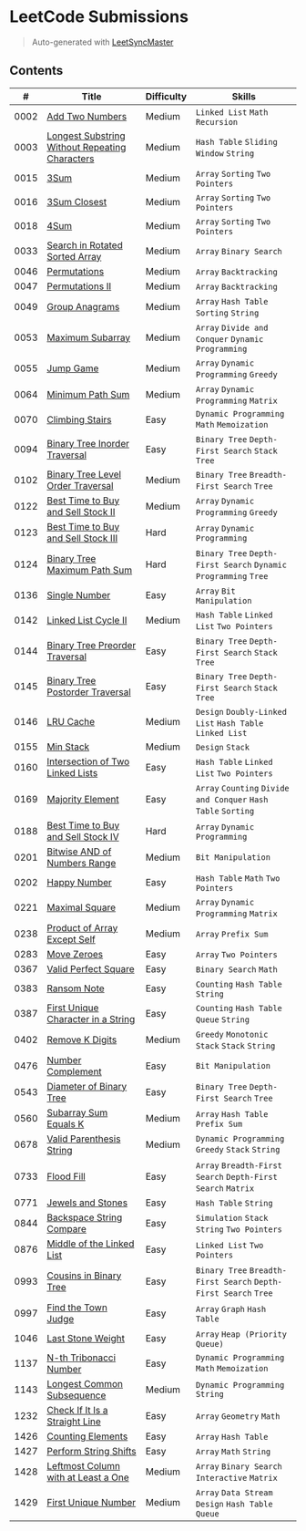 # LeetCode Submissions

> Auto-generated with [LeetSyncMaster](https://github.com/shubhamwagh/LeetSyncMaster)

## Contents

| # | Title | Difficulty | Skills |
|---| ----- | ---------- | ------ |
| 0002 | [Add Two Numbers](https://leetcode.com/problems/add-two-numbers) | Medium | `Linked List` `Math` `Recursion` |
| 0003 | [Longest Substring Without Repeating Characters](https://leetcode.com/problems/longest-substring-without-repeating-characters) | Medium | `Hash Table` `Sliding Window` `String` |
| 0015 | [3Sum](https://leetcode.com/problems/3sum) | Medium | `Array` `Sorting` `Two Pointers` |
| 0016 | [3Sum Closest](https://leetcode.com/problems/3sum-closest) | Medium | `Array` `Sorting` `Two Pointers` |
| 0018 | [4Sum](https://leetcode.com/problems/4sum) | Medium | `Array` `Sorting` `Two Pointers` |
| 0033 | [Search in Rotated Sorted Array](https://leetcode.com/problems/search-in-rotated-sorted-array) | Medium | `Array` `Binary Search` |
| 0046 | [Permutations](https://leetcode.com/problems/permutations) | Medium | `Array` `Backtracking` |
| 0047 | [Permutations II](https://leetcode.com/problems/permutations-ii) | Medium | `Array` `Backtracking` |
| 0049 | [Group Anagrams](https://leetcode.com/problems/group-anagrams) | Medium | `Array` `Hash Table` `Sorting` `String` |
| 0053 | [Maximum Subarray](https://leetcode.com/problems/maximum-subarray) | Medium | `Array` `Divide and Conquer` `Dynamic Programming` |
| 0055 | [Jump Game](https://leetcode.com/problems/jump-game) | Medium | `Array` `Dynamic Programming` `Greedy` |
| 0064 | [Minimum Path Sum](https://leetcode.com/problems/minimum-path-sum) | Medium | `Array` `Dynamic Programming` `Matrix` |
| 0070 | [Climbing Stairs](https://leetcode.com/problems/climbing-stairs) | Easy | `Dynamic Programming` `Math` `Memoization` |
| 0094 | [Binary Tree Inorder Traversal](https://leetcode.com/problems/binary-tree-inorder-traversal) | Easy | `Binary Tree` `Depth-First Search` `Stack` `Tree` |
| 0102 | [Binary Tree Level Order Traversal](https://leetcode.com/problems/binary-tree-level-order-traversal) | Medium | `Binary Tree` `Breadth-First Search` `Tree` |
| 0122 | [Best Time to Buy and Sell Stock II](https://leetcode.com/problems/best-time-to-buy-and-sell-stock-ii) | Medium | `Array` `Dynamic Programming` `Greedy` |
| 0123 | [Best Time to Buy and Sell Stock III](https://leetcode.com/problems/best-time-to-buy-and-sell-stock-iii) | Hard | `Array` `Dynamic Programming` |
| 0124 | [Binary Tree Maximum Path Sum](https://leetcode.com/problems/binary-tree-maximum-path-sum) | Hard | `Binary Tree` `Depth-First Search` `Dynamic Programming` `Tree` |
| 0136 | [Single Number](https://leetcode.com/problems/single-number) | Easy | `Array` `Bit Manipulation` |
| 0142 | [Linked List Cycle II](https://leetcode.com/problems/linked-list-cycle-ii) | Medium | `Hash Table` `Linked List` `Two Pointers` |
| 0144 | [Binary Tree Preorder Traversal](https://leetcode.com/problems/binary-tree-preorder-traversal) | Easy | `Binary Tree` `Depth-First Search` `Stack` `Tree` |
| 0145 | [Binary Tree Postorder Traversal](https://leetcode.com/problems/binary-tree-postorder-traversal) | Easy | `Binary Tree` `Depth-First Search` `Stack` `Tree` |
| 0146 | [LRU Cache](https://leetcode.com/problems/lru-cache) | Medium | `Design` `Doubly-Linked List` `Hash Table` `Linked List` |
| 0155 | [Min Stack](https://leetcode.com/problems/min-stack) | Medium | `Design` `Stack` |
| 0160 | [Intersection of Two Linked Lists](https://leetcode.com/problems/intersection-of-two-linked-lists) | Easy | `Hash Table` `Linked List` `Two Pointers` |
| 0169 | [Majority Element](https://leetcode.com/problems/majority-element) | Easy | `Array` `Counting` `Divide and Conquer` `Hash Table` `Sorting` |
| 0188 | [Best Time to Buy and Sell Stock IV](https://leetcode.com/problems/best-time-to-buy-and-sell-stock-iv) | Hard | `Array` `Dynamic Programming` |
| 0201 | [Bitwise AND of Numbers Range](https://leetcode.com/problems/bitwise-and-of-numbers-range) | Medium | `Bit Manipulation` |
| 0202 | [Happy Number](https://leetcode.com/problems/happy-number) | Easy | `Hash Table` `Math` `Two Pointers` |
| 0221 | [Maximal Square](https://leetcode.com/problems/maximal-square) | Medium | `Array` `Dynamic Programming` `Matrix` |
| 0238 | [Product of Array Except Self](https://leetcode.com/problems/product-of-array-except-self) | Medium | `Array` `Prefix Sum` |
| 0283 | [Move Zeroes](https://leetcode.com/problems/move-zeroes) | Easy | `Array` `Two Pointers` |
| 0367 | [Valid Perfect Square](https://leetcode.com/problems/valid-perfect-square) | Easy | `Binary Search` `Math` |
| 0383 | [Ransom Note](https://leetcode.com/problems/ransom-note) | Easy | `Counting` `Hash Table` `String` |
| 0387 | [First Unique Character in a String](https://leetcode.com/problems/first-unique-character-in-a-string) | Easy | `Counting` `Hash Table` `Queue` `String` |
| 0402 | [Remove K Digits](https://leetcode.com/problems/remove-k-digits) | Medium | `Greedy` `Monotonic Stack` `Stack` `String` |
| 0476 | [Number Complement](https://leetcode.com/problems/number-complement) | Easy | `Bit Manipulation` |
| 0543 | [Diameter of Binary Tree](https://leetcode.com/problems/diameter-of-binary-tree) | Easy | `Binary Tree` `Depth-First Search` `Tree` |
| 0560 | [Subarray Sum Equals K](https://leetcode.com/problems/subarray-sum-equals-k) | Medium | `Array` `Hash Table` `Prefix Sum` |
| 0678 | [Valid Parenthesis String](https://leetcode.com/problems/valid-parenthesis-string) | Medium | `Dynamic Programming` `Greedy` `Stack` `String` |
| 0733 | [Flood Fill](https://leetcode.com/problems/flood-fill) | Easy | `Array` `Breadth-First Search` `Depth-First Search` `Matrix` |
| 0771 | [Jewels and Stones](https://leetcode.com/problems/jewels-and-stones) | Easy | `Hash Table` `String` |
| 0844 | [Backspace String Compare](https://leetcode.com/problems/backspace-string-compare) | Easy | `Simulation` `Stack` `String` `Two Pointers` |
| 0876 | [Middle of the Linked List](https://leetcode.com/problems/middle-of-the-linked-list) | Easy | `Linked List` `Two Pointers` |
| 0993 | [Cousins in Binary Tree](https://leetcode.com/problems/cousins-in-binary-tree) | Easy | `Binary Tree` `Breadth-First Search` `Depth-First Search` `Tree` |
| 0997 | [Find the Town Judge](https://leetcode.com/problems/find-the-town-judge) | Easy | `Array` `Graph` `Hash Table` |
| 1046 | [Last Stone Weight](https://leetcode.com/problems/last-stone-weight) | Easy | `Array` `Heap (Priority Queue)` |
| 1137 | [N-th Tribonacci Number](https://leetcode.com/problems/n-th-tribonacci-number) | Easy | `Dynamic Programming` `Math` `Memoization` |
| 1143 | [Longest Common Subsequence](https://leetcode.com/problems/longest-common-subsequence) | Medium | `Dynamic Programming` `String` |
| 1232 | [Check If It Is a Straight Line](https://leetcode.com/problems/check-if-it-is-a-straight-line) | Easy | `Array` `Geometry` `Math` |
| 1426 | [Counting Elements](https://leetcode.com/problems/counting-elements) | Easy | `Array` `Hash Table` |
| 1427 | [Perform String Shifts](https://leetcode.com/problems/perform-string-shifts) | Easy | `Array` `Math` `String` |
| 1428 | [Leftmost Column with at Least a One](https://leetcode.com/problems/leftmost-column-with-at-least-a-one) | Medium | `Array` `Binary Search` `Interactive` `Matrix` |
| 1429 | [First Unique Number](https://leetcode.com/problems/first-unique-number) | Medium | `Array` `Data Stream` `Design` `Hash Table` `Queue` |